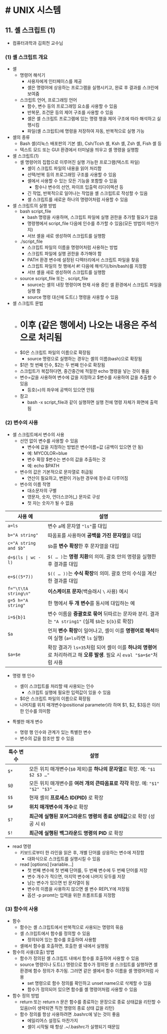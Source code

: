 # # UNIX 시스템

## 11. 셸 스크립트 (1)

- 컴퓨터과학과 김희천 교수님

### (1) 셸 스크립트 개요

- 셸
    - 명령어 해석기
        - 사용자에게 인터페이스를 제공
        - 셸은 명령어에 상응하는 프로그램을 실행시키고, 완료 후 결과를 스크린에 보여줌
    - 스크립트 언어, 프로그래밍 언어
        - 함수, 변수 등의 프로그래밍 요소를 사용할 수 있음
        - 반복문, 조건문 등의 제어 구조를 사용할 수 있음
        - 셸은 셸 스크립트 프로그램에 있는 명령 행을 제어 구조에 따라 해석하고 실행시킴
        - 파일(셸 스크립트)에 명령을 저장하여 자동, 반복적으로 실행 가능
- 셸의 종류
    - Bash 셸(리눅스 배포판의 기본 셸), Csh/Tcsh 셸, Ksh 셸, Zsh 셸, Fish 셸 등
    - 텍스트 모드 또는 GUI 환경에서 터미널을 띄우고 셸 명령을 실행함
- 셸 스크립트(1)
    - 셸 명령어의 집합으로 이루어진 실행 가능한 프로그램(텍스트 파일)
        - 셸이 스크립트 파일의 내용을 읽어 처리함
        - 선택/반복 등의 프로그래밍 구조를 사용할 수 있음
        - 셸에서 사용할 수 있는 모든 기능을 포함할 수 있음
            - 함수나 변수의 선언, 파이프 입출력 리다이렉션 등
        - 긴 작업, 반복적으로 일어나는 작업을 셸 스크립트로 작성할 수 있음
        - 셸 스크립트를 새로운 하나의 명령어처럼 사용할 수 있음
- 셸 스크립트의 실행 방법
    - bash script_file
        - bash 명령을 사용하며, 스크립트 파일에 실행 권한을 추가할 필요가 없음
        - 명령행에서 script_file 다음에 인수를 추가할 수 있음(모든 방법이 마찬가지)
        - 서브 셸을 새로 생성하여 스크립트를 실행함
    - ./script_file
        - 스크립트 파일의 이름을 명령어처럼 사용하는 방법
        - 스크립트 파일에 실행 권한을 추가해야 함
        - PATH 환경 변수에 설정된 디렉터리에서 스크립트 파일을 찾음
        - 스크립트 파일의 첫 행에서 #! 다음에 해석기(/bin/bash)를 지정함
        - 서브 셸을 새로 생성하여 스크립트를 실행함
    - source script_file 또는 . script_file
        - source는 셸의 내장 명령이며 현재 사용 중인 셸 환경에서 스크립트 파일을 실행 함
        - source 명령 대신에 도트(.) 명령을 사용할 수 있음
- 셸 스크립트 문법
    - # 이후 (같은 행에서) 나오는 내용은 주석으로 처리됨
    - $0은 스크립트 파일의 이름으로 확장됨
        - source 명령으로 실행하는 경우는 셸의 이름(bash)으로 확장됨
    - $1은 첫 번째 인수, $2는 두 번째 인수로 확장됨
    - 스크립트가 복잡하다면, 중간중간에 적절한 echo 명령을 넣는 것이 좋음
    - 변수=값을 사용하여 변수에 값을 지정하고 $변수를 사용하여 값을 추출할 수 있음
        - 등호(=)의 좌우에 공백이 있으면 안됨
    - 참고
        - bash -x script_file과 같이 실행하면 실행 전에 명령 자체가 화면에 출력 됨

### (2) 변수의 사용

- 셸 스크립트에서 변수의 사용
    - 선언 없이 변수를 사용할 수 있음
        - 변수에 값을 지정하는 방법은 변수이름=값 (공백이 있으면 안 됨)
        - 예: MYCOLOR=blue
        - 변수 확장 $변수는 변수의 값을 추출하는 것
        - 예: echo $PATH
    - 변수의 값은 기본적으로 문자열로 취급됨
        - 연산이 필요하고, 변환이 가능한 경우에 정수로 다루어짐
    - 변수의 이름 작명
        - 대소문자의 구별
        - 영문자, 숫자, 언더스코어(_) 문자로 구성
        - 첫 자는 숫자가 될 수 없음

| 사용 예                  | 설명                                                                                 |
|-----------------------|------------------------------------------------------------------------------------|
| `a=ls`                | 변수 `a`에 문자열 `"ls"`를 대입                                                             |
| `b="A string"`        | 따옴표를 사용하여 **공백을 가진 문자열**을 대입                                                       |
| `c="A string and $b"` | `$b`를 **변수 확장**한 후 문자열을 대입                                                         |
| `d=$(ls \| wc -l)`    | `$( … )`는 **명령 치환**의 의미. 괄호 안의 명령을 실행한 후 결과를 대입                                    |
| `e=$((5*7))`          | `$(( … ))`는 **수식 확장**의 의미. 괄호 안의 수식을 계산한 결과를 대입                                    |
| `f="\t\tA string\n"`  | **이스케이프 문자**(백슬래시 `\` 사용) 예시                                                       |
| `g=5 h="A string"`    | 한 행에서 **두 개 변수**를 동시에 대입하는 예                                                       |
| `i=${b}1`             | 변수 이름을 **중괄호로 묶어** 뒤따르는 문자와 분리. 결과는 `"A string1"` (실제 `$b`는 `${b}`로 확장)            |
| `$a`                  | 먼저 **변수 확장**이 일어나고, 셸이 이를 **명령어로 해석**하여 실행 (`a=ls`라면 `ls` 실행)                      |
| `$a=$e`               | 확장 결과가 `ls=35`처럼 되어 셸이 이를 **하나의 명령어**로 처리하려고 해 **오류 발생**. 필요 시 `eval "$a=$e"`처럼 사용 |

- 명령 행 인수
    - 셸이 스크립트를 처리할 때 사용되는 인수
        - 스크립트 실행에 필요한 입력값이 있을 수 있음
    - $0은 스크립트 파일의 이름으로 확장됨
    - 나머지를 위치 매개변수(positional parameter)라 하며 $1, $2, $3등은 이러한 인수를 의미함

- 특별한 매개 변수
    - 명령 행 인수와 관계가 있는 특별한 변수
    - 변수의 값을 참조만 할 수 있음

| 특수 변수 | 설명                                                       |
|-------|----------------------------------------------------------|
| `$*`  | 모든 위치 매개변수(`$0` 제외)를 **하나의 문자열**로 확장. 예: `"$1 $2 $3 …"`  |
| `$@`  | 모든 위치 매개변수를 **여러 개의 큰따옴표로 각각** 확장. 예: `"$1" "$2" "$3" …` |
| `$$`  | 현재 셸의 **프로세스 ID(PID)** 로 확장                              |
| `$#`  | **위치 매개변수의 개수**로 확장                                      |
| `$?`  | **최근에 실행된 포어그라운드 명령의 종료 상태값**으로 확장 (성공 시 `0`)            |
| `$!`  | **최근에 실행된 백그라운드 명령의 PID** 로 확장                           |

- read 명령
    - 키보드로부터 한 라인을 읽은 후, 개별 단어를 상응하는 변수에 저장함
        - 대화식으로 스크립트를 실행시킬 수 있음
    - read [options] [variable...]
        - 첫 번째 변수에 첫 번째 단어를, 두 번째 변수에 두 번째 단어를 저장
        - 변수 개수가 적으면, 마지막 변수에 나머지 모두를 저장
        - 남는 변수가 있으면 빈 문자열이 됨
        - 변수의 이름을 사용하지 않으면 셸 변수 REPLY에 저장됨
        - 옵션 -p promt는 입력을 위한 프롬프트를 지정함

### (3) 함수의 사용

- 함수
    - 함수는 셸 스크립트에서 반복적으로 사용되는 명령의 묶음
    - 셸 스크립트에서 함수를 정의할 수 있음
        - 정의되어 있는 함수를 호출하여 사용함
    - 셸에서 함수를 호출하면, 호출한 셸 내에서 실행됨
- 함수의 사용(호출) 방법
    - 함수가 정의된 셸 스크립트 내에서 함수를 호출하여 사용할 수 있음
    - source 명령이나 도트(.) 명령으로 함수가 정의된 셸 스크립트를 실행하면 셸 환경에 함수 정의가 추가됨. 그러면 같은 셸에서 함수 이름을 셸 명령어처럼 사용
        - set 명령으로 함수 정의를 확인하고 unset name으로 삭제할 수 있음
        - 함수가 정의되어 있으면 함수를 셸 명령어처럼 사용할 수 있음
- 함수 정의 방법
    - return 또는 return n 문은 함수를 종료하는 문장으로 종료 상태값을 리턴할 수 있음(n이 생략되면 직전 명령의 종료 상태 값을 리턴)
    - 함수 정의를 항상 사용하려면 .bashrc에 넣는 것이 좋음
        - 에일리어스 설정도 마찬가지
        - 셸이 시작될 때 항상 .~/.bashrc가 실행되기 때문임
